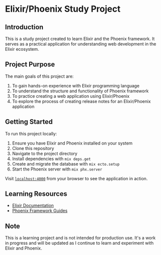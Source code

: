# Elixir/Phoenix Study Project

## Introduction

This is a study project created to learn Elixir and the Phoenix framework. It serves as a practical application for understanding web development in the Elixir ecosystem.

## Project Purpose

The main goals of this project are:

1. To gain hands-on experience with Elixir programming language
2. To understand the structure and functionality of Phoenix framework
3. To practice creating a web application using Elixir/Phoenix
4. To explore the process of creating release notes for an Elixir/Phoenix application

## Getting Started

To run this project locally:

1. Ensure you have Elixir and Phoenix installed on your system
2. Clone this repository
3. Navigate to the project directory
4. Install dependencies with `mix deps.get`
5. Create and migrate the database with `mix ecto.setup`
6. Start the Phoenix server with `mix phx.server`

Visit [`localhost:4000`](http://localhost:4000) from your browser to see the application in action.

## Learning Resources

- [Elixir Documentation](https://elixir-lang.org/docs.html)
- [Phoenix Framework Guides](https://hexdocs.pm/phoenix/overview.html)

## Note

This is a learning project and is not intended for production use. It's a work in progress and will be updated as I continue to learn and experiment with Elixir and Phoenix.
